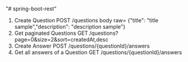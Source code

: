 "# spring-boot-rest" 
1. Create Question POST /questions
body raw= {"title": "title sample","description": "description sample"}
2. Get paginated Questions GET /questions?page=0&size=2&sort=createdAt,desc
3. Create Answer POST /questions/{questionId}/answers
4. Get all answers of a Question GET /questions/{questionId}/answers
